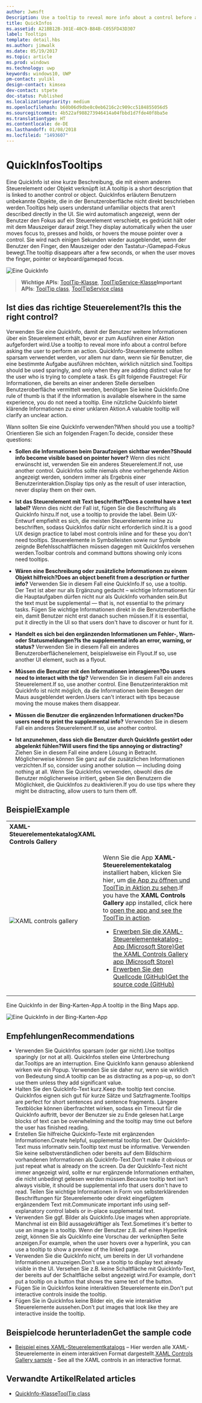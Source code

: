 ```yaml
---
author: Jwmsft
Description: Use a tooltip to reveal more info about a control before asking the user to perform an action.
title: QuickInfos
ms.assetid: A21BB12B-301E-40C9-B84B-C055FD43D307
label: Tooltips
template: detail.hbs
ms.author: jimwalk
ms.date: 05/19/2017
ms.topic: article
ms.prod: windows
ms.technology: uwp
keywords: windows10, UWP
pm-contact: yulikl
design-contact: kimsea
dev-contact: stpete
doc-status: Published
ms.localizationpriority: medium
ms.openlocfilehash: b60b06d9dbe8c0eb6216c2c909cc5184855056d5
ms.sourcegitcommit: 4b522af988273946414a04fbbd1d7fde40f8ba5e
ms.translationtype: HT
ms.contentlocale: de-DE
ms.lasthandoff: 01/08/2018
ms.locfileid: "1493607"
---
```

# <a name="tooltips"></a><span data-ttu-id="a31b8-103">QuickInfos</span><span class="sxs-lookup"><span data-stu-id="a31b8-103">Tooltips</span></span>
 

<span data-ttu-id="a31b8-104">Eine QuickInfo ist eine kurze Beschreibung, die mit einem anderen Steuerelement oder Objekt verknüpft ist.</span><span class="sxs-lookup"><span data-stu-id="a31b8-104">A tooltip is a short description that is linked to another control or object.</span></span> <span data-ttu-id="a31b8-105">QuickInfos erläutern Benutzern unbekannte Objekte, die in der Benutzeroberfläche nicht direkt beschrieben werden.</span><span class="sxs-lookup"><span data-stu-id="a31b8-105">Tooltips help users understand unfamiliar objects that aren't described directly in the UI.</span></span> <span data-ttu-id="a31b8-106">Sie wird automatisch angezeigt, wenn der Benutzer den Fokus auf ein Steuerelement verschiebt, es gedrückt hält oder mit dem Mauszeiger darauf zeigt.</span><span class="sxs-lookup"><span data-stu-id="a31b8-106">They display automatically when the user moves focus to, presses and holds, or hovers the mouse pointer over a control.</span></span> <span data-ttu-id="a31b8-107">Sie wird nach einigen Sekunden wieder ausgeblendet, wenn der Benutzer den Finger, den Mauszeiger oder den Tastatur-/Gamepad-Fokus bewegt.</span><span class="sxs-lookup"><span data-stu-id="a31b8-107">The tooltip disappears after a few seconds, or when the user moves the finger, pointer or keyboard/gamepad focus.</span></span>

![Eine QuickInfo](images/controls/tool-tip.png)

> <span data-ttu-id="a31b8-109">**Wichtige APIs**: [ToolTip-Klasse](https://msdn.microsoft.com/library/windows/apps/br227608), [ToolTipService-Klasse](https://msdn.microsoft.com/library/windows/apps/windows.ui.xaml.controls.tooltipservice)</span><span class="sxs-lookup"><span data-stu-id="a31b8-109">**Important APIs**: [ToolTip class](https://msdn.microsoft.com/library/windows/apps/br227608), [ToolTipService class](https://msdn.microsoft.com/library/windows/apps/windows.ui.xaml.controls.tooltipservice)</span></span>


## <a name="is-this-the-right-control"></a><span data-ttu-id="a31b8-110">Ist dies das richtige Steuerelement?</span><span class="sxs-lookup"><span data-stu-id="a31b8-110">Is this the right control?</span></span>

<span data-ttu-id="a31b8-111">Verwenden Sie eine QuickInfo, damit der Benutzer weitere Informationen über ein Steuerelement erhält, bevor er zum Ausführen einer Aktion aufgefordert wird.</span><span class="sxs-lookup"><span data-stu-id="a31b8-111">Use a tooltip to reveal more info about a control before asking the user to perform an action.</span></span> <span data-ttu-id="a31b8-112">QuickInfo-Steuerelemente sollten sparsam verwendet werden, vor allem nur dann, wenn sie für Benutzer, die eine bestimmte Aufgabe ausführen möchten, wirklich nützlich sind.</span><span class="sxs-lookup"><span data-stu-id="a31b8-112">Tooltips should be used sparingly, and only when they are adding distinct value for the user who is trying to complete a task.</span></span> <span data-ttu-id="a31b8-113">Es gilt folgende Faustregel: Für Informationen, die bereits an einer anderen Stelle derselben Benutzeroberfläche vermittelt werden, benötigen Sie keine QuickInfo.</span><span class="sxs-lookup"><span data-stu-id="a31b8-113">One rule of thumb is that if the information is available elsewhere in the same experience, you do not need a tooltip.</span></span> <span data-ttu-id="a31b8-114">Eine nützliche QuickInfo bietet klärende Informationen zu einer unklaren Aktion.</span><span class="sxs-lookup"><span data-stu-id="a31b8-114">A valuable tooltip will clarify an unclear action.</span></span>

<span data-ttu-id="a31b8-115">Wann sollten Sie eine QuickInfo verwenden?</span><span class="sxs-lookup"><span data-stu-id="a31b8-115">When should you use a tooltip?</span></span> <span data-ttu-id="a31b8-116">Orientieren Sie sich an folgenden Fragen:</span><span class="sxs-lookup"><span data-stu-id="a31b8-116">To decide, consider these questions:</span></span>

-   **<span data-ttu-id="a31b8-117">Sollen die Informationen beim Daraufzeigen sichtbar werden?</span><span class="sxs-lookup"><span data-stu-id="a31b8-117">Should info become visible based on pointer hover?</span></span>**
    <span data-ttu-id="a31b8-118">Wenn dies nicht erwünscht ist, verwenden Sie ein anderes Steuerelement.</span><span class="sxs-lookup"><span data-stu-id="a31b8-118">If not, use another control.</span></span> <span data-ttu-id="a31b8-119">QuickInfos sollte niemals ohne vorhergehende Aktion angezeigt werden, sondern immer als Ergebnis einer Benutzerinteraktion.</span><span class="sxs-lookup"><span data-stu-id="a31b8-119">Display tips only as the result of user interaction, never display them on their own.</span></span>

-   **<span data-ttu-id="a31b8-120">Ist das Steuerelement mit Text beschriftet?</span><span class="sxs-lookup"><span data-stu-id="a31b8-120">Does a control have a text label?</span></span>**
    <span data-ttu-id="a31b8-121">Wenn dies nicht der Fall ist, fügen Sie die Beschriftung als QuickInfo hinzu.</span><span class="sxs-lookup"><span data-stu-id="a31b8-121">If not, use a tooltip to provide the label.</span></span> <span data-ttu-id="a31b8-122">Beim UX-Entwurf empfiehlt es sich, die meisten Steuerelemente inline zu beschriften, sodass QuickInfos dafür nicht erforderlich sind.</span><span class="sxs-lookup"><span data-stu-id="a31b8-122">It is a good UX design practice to label most controls inline and for these you don't need tooltips.</span></span> <span data-ttu-id="a31b8-123">Steuerelemente in Symbolleisten sowie nur Symbole zeignde Befehlsschaltflächen müssen dagegen mit QuickInfos versehen werden.</span><span class="sxs-lookup"><span data-stu-id="a31b8-123">Toolbar controls and command buttons showing only icons need tooltips.</span></span>

-   **<span data-ttu-id="a31b8-124">Wären eine Beschreibung oder zusätzliche Informationen zu einem Objekt hilfreich?</span><span class="sxs-lookup"><span data-stu-id="a31b8-124">Does an object benefit from a description or further info?</span></span>**
    <span data-ttu-id="a31b8-125">Verwenden Sie in diesem Fall eine QuickInfo.</span><span class="sxs-lookup"><span data-stu-id="a31b8-125">If so, use a tooltip.</span></span> <span data-ttu-id="a31b8-126">Der Text ist aber nur als Ergänzung gedacht – wichtige Informationen für die Hauptaufgaben dürfen nicht nur als QuickInfo vorhanden sein.</span><span class="sxs-lookup"><span data-stu-id="a31b8-126">But the text must be supplemental — that is, not essential to the primary tasks.</span></span> <span data-ttu-id="a31b8-127">Fügen Sie wichtige Informationen direkt in die Benutzeroberfläche ein, damit Benutzer nicht erst danach suchen müssen.</span><span class="sxs-lookup"><span data-stu-id="a31b8-127">If it is essential, put it directly in the UI so that users don't have to discover or hunt for it.</span></span>

-   **<span data-ttu-id="a31b8-128">Handelt es sich bei den ergänzenden Informationen um Fehler-, Warn- oder Statusmeldungen?</span><span class="sxs-lookup"><span data-stu-id="a31b8-128">Is the supplemental info an error, warning, or status?</span></span>**
    <span data-ttu-id="a31b8-129">Verwenden Sie in diesem Fall ein anderes Benutzeroberflächenelement, beispielsweise ein Flyout.</span><span class="sxs-lookup"><span data-stu-id="a31b8-129">If so, use another UI element, such as a flyout.</span></span>

-   **<span data-ttu-id="a31b8-130">Müssen die Benutzer mit den Informationen interagieren?</span><span class="sxs-lookup"><span data-stu-id="a31b8-130">Do users need to interact with the tip?</span></span>**
    <span data-ttu-id="a31b8-131">Verwenden Sie in diesem Fall ein anderes Steuerelement.</span><span class="sxs-lookup"><span data-stu-id="a31b8-131">If so, use another control.</span></span> <span data-ttu-id="a31b8-132">Eine Benutzerinteraktion mit QuickInfo ist nicht möglich, da die Informationen beim Bewegen der Maus ausgeblendet werden.</span><span class="sxs-lookup"><span data-stu-id="a31b8-132">Users can't interact with tips because moving the mouse makes them disappear.</span></span>

-   **<span data-ttu-id="a31b8-133">Müssen die Benutzer die ergänzenden Informationen drucken?</span><span class="sxs-lookup"><span data-stu-id="a31b8-133">Do users need to print the supplemental info?</span></span>**
    <span data-ttu-id="a31b8-134">Verwenden Sie in diesem Fall ein anderes Steuerelement.</span><span class="sxs-lookup"><span data-stu-id="a31b8-134">If so, use another control.</span></span>

-   **<span data-ttu-id="a31b8-135">Ist anzunehmen, dass sich die Benutzer durch QuickInfo gestört oder abgelenkt fühlen?</span><span class="sxs-lookup"><span data-stu-id="a31b8-135">Will users find the tips annoying or distracting?</span></span>**
    <span data-ttu-id="a31b8-136">Ziehen Sie in diesem Fall eine andere Lösung in Betracht. Möglicherweise können Sie ganz auf die zusätzlichen Informationen verzichten.</span><span class="sxs-lookup"><span data-stu-id="a31b8-136">If so, consider using another solution — including doing nothing at all.</span></span> <span data-ttu-id="a31b8-137">Wenn Sie QuickInfos verwenden, obwohl dies die Benutzer möglicherweise irritiert, geben Sie den Benutzern die Möglichkeit, die QuickInfos zu deaktivieren.</span><span class="sxs-lookup"><span data-stu-id="a31b8-137">If you do use tips where they might be distracting, allow users to turn them off.</span></span>

## <a name="example"></a><span data-ttu-id="a31b8-138">Beispiel</span><span class="sxs-lookup"><span data-stu-id="a31b8-138">Example</span></span>

<table>
<th align="left"><span data-ttu-id="a31b8-139">XAML-Steuerelementekatalog</span><span class="sxs-lookup"><span data-stu-id="a31b8-139">XAML Controls Gallery</span></span><th>
<tr>
<td><img src="images/xaml-controls-gallery-sm.png" alt="XAML controls gallery"></img></td>
<td>
    <p><span data-ttu-id="a31b8-140">Wenn Sie die App <strong style="font-weight: semi-bold">XAML-Steuerelementekatalog</strong> installiert haben, klicken Sie hier, um <a href="xamlcontrolsgallery:/item/ToolTip">die App zu öffnen und ToolTip in Aktion zu sehen</a>.</span><span class="sxs-lookup"><span data-stu-id="a31b8-140">If you have the <strong style="font-weight: semi-bold">XAML Controls Gallery</strong> app installed, click here to <a href="xamlcontrolsgallery:/item/ToolTip">open the app and see the ToolTip in action</a>.</span></span></p>
    <ul>
    <li><a href="https://www.microsoft.com/store/productId/9MSVH128X2ZT"><span data-ttu-id="a31b8-141">Erwerben Sie die XAML-Steuerelementekatalog-App (Microsoft Store)</span><span class="sxs-lookup"><span data-stu-id="a31b8-141">Get the XAML Controls Gallery app (Microsoft Store)</span></span></a></li>
    <li><a href="https://github.com/Microsoft/Windows-universal-samples/tree/master/Samples/XamlUIBasics"><span data-ttu-id="a31b8-142">Erwerben Sie den Quellcode (GitHub)</span><span class="sxs-lookup"><span data-stu-id="a31b8-142">Get the source code (GitHub)</span></span></a></li>
    </ul>
</td>
</tr>
</table>

<span data-ttu-id="a31b8-143">Eine QuickInfo in der Bing-Karten-App.</span><span class="sxs-lookup"><span data-stu-id="a31b8-143">A tooltip in the Bing Maps app.</span></span>

![Eine QuickInfo in der Bing-Karten-App](images/control-examples/tool-tip-maps.png)

## <a name="recommendations"></a><span data-ttu-id="a31b8-145">Empfehlungen</span><span class="sxs-lookup"><span data-stu-id="a31b8-145">Recommendations</span></span>

- <span data-ttu-id="a31b8-146">Verwenden Sie QuickInfos sparsam (oder gar nicht).</span><span class="sxs-lookup"><span data-stu-id="a31b8-146">Use tooltips sparingly (or not at all).</span></span> <span data-ttu-id="a31b8-147">QuickInfos stellen eine Unterbrechung dar.</span><span class="sxs-lookup"><span data-stu-id="a31b8-147">Tooltips are an interruption.</span></span> <span data-ttu-id="a31b8-148">Eine QuickInfo kann genauso ablenkend wirken wie ein Popup. Verwenden Sie sie daher nur, wenn sie wirklich von Bedeutung sind.</span><span class="sxs-lookup"><span data-stu-id="a31b8-148">A tooltip can be as distracting as a pop-up, so don't use them unless they add significant value.</span></span>
- <span data-ttu-id="a31b8-149">Halten Sie den QuickInfo-Text kurz.</span><span class="sxs-lookup"><span data-stu-id="a31b8-149">Keep the tooltip text concise.</span></span> <span data-ttu-id="a31b8-150">QuickInfos eignen sich gut für kurze Sätze und Satzfragmente.</span><span class="sxs-lookup"><span data-stu-id="a31b8-150">Tooltips are perfect for short sentences and sentence fragments.</span></span> <span data-ttu-id="a31b8-151">Längere Textblöcke können überfrachtet wirken, sodass ein Timeout für die QuickInfo auftritt, bevor der Benutzer sie zu Ende gelesen hat.</span><span class="sxs-lookup"><span data-stu-id="a31b8-151">Large blocks of text can be overwhelming and the tooltip may time out before the user has finished reading.</span></span>
- <span data-ttu-id="a31b8-152">Erstellen Sie hilfreiche QuickInfo-Texte mit ergänzenden Informationen.</span><span class="sxs-lookup"><span data-stu-id="a31b8-152">Create helpful, supplemental tooltip text.</span></span> <span data-ttu-id="a31b8-153">Der QuickInfo-Text muss informativ sein.</span><span class="sxs-lookup"><span data-stu-id="a31b8-153">Tooltip text must be informative.</span></span> <span data-ttu-id="a31b8-154">Verwenden Sie keine selbstverständlichen oder bereits auf dem Bildschirm vorhandenen Informationen als QuickInfo-Text.</span><span class="sxs-lookup"><span data-stu-id="a31b8-154">Don't make it obvious or just repeat what is already on the screen.</span></span> <span data-ttu-id="a31b8-155">Da der QuickInfo-Text nicht immer angezeigt wird, sollte er nur ergänzende Informationen enthalten, die nicht unbedingt gelesen werden müssen.</span><span class="sxs-lookup"><span data-stu-id="a31b8-155">Because tooltip text isn't always visible, it should be supplemental info that users don't have to read.</span></span> <span data-ttu-id="a31b8-156">Teilen Sie wichtige Informationen in Form von selbsterklärenden Beschriftungen für Steuerelemente oder direkt eingefügtem ergänzendem Text mit.</span><span class="sxs-lookup"><span data-stu-id="a31b8-156">Communicate important info using self-explanatory control labels or in-place supplemental text.</span></span>
- <span data-ttu-id="a31b8-157">Verwenden Sie ggf. Bilder als QuickInfo.</span><span class="sxs-lookup"><span data-stu-id="a31b8-157">Use images when appropriate.</span></span> <span data-ttu-id="a31b8-158">Manchmal ist ein Bild aussagekräftiger als Text.</span><span class="sxs-lookup"><span data-stu-id="a31b8-158">Sometimes it's better to use an image in a tooltip.</span></span> <span data-ttu-id="a31b8-159">Wenn der Benutzer z.B. auf einen Hyperlink zeigt, können Sie als QuickInfo eine Vorschau der verknüpften Seite anzeigen.</span><span class="sxs-lookup"><span data-stu-id="a31b8-159">For example, when the user hovers over a hyperlink, you can use a tooltip to show a preview of the linked page.</span></span>
- <span data-ttu-id="a31b8-160">Verwenden Sie die QuickInfo nicht, um bereits in der UI vorhandene Informationen anzuzeigen.</span><span class="sxs-lookup"><span data-stu-id="a31b8-160">Don't use a tooltip to display text already visible in the UI.</span></span> <span data-ttu-id="a31b8-161">Versehen Sie z.B. keine Schaltfläche mit QuickInfo-Text, der bereits auf der Schaltfläche selbst angezeigt wird.</span><span class="sxs-lookup"><span data-stu-id="a31b8-161">For example, don't put a tooltip on a button that shows the same text of the button.</span></span>
- <span data-ttu-id="a31b8-162">Fügen Sie in QuickInfos keine interaktiven Steuerelemente ein.</span><span class="sxs-lookup"><span data-stu-id="a31b8-162">Don't put interactive controls inside the tooltip.</span></span>
- <span data-ttu-id="a31b8-163">Fügen Sie in QuickInfos keine Bilder ein, die wie interaktive Steuerelemente aussehen.</span><span class="sxs-lookup"><span data-stu-id="a31b8-163">Don't put images that look like they are interactive inside the tooltip.</span></span>

## <a name="get-the-sample-code"></a><span data-ttu-id="a31b8-164">Beispielcode herunterladen</span><span class="sxs-lookup"><span data-stu-id="a31b8-164">Get the sample code</span></span>

- <span data-ttu-id="a31b8-165">[Beispiel eines XAML-Steuerelementkatalogs](https://github.com/Microsoft/Windows-universal-samples/tree/master/Samples/XamlUIBasics) – Hier werden alle XAML-Steuerelemente in einem interaktiven Format dargestellt.</span><span class="sxs-lookup"><span data-stu-id="a31b8-165">[XAML Controls Gallery sample](https://github.com/Microsoft/Windows-universal-samples/tree/master/Samples/XamlUIBasics) - See all the XAML controls in an interactive format.</span></span>

## <a name="related-articles"></a><span data-ttu-id="a31b8-166">Verwandte Artikel</span><span class="sxs-lookup"><span data-stu-id="a31b8-166">Related articles</span></span>

- [<span data-ttu-id="a31b8-167">QuickInfo-Klasse</span><span class="sxs-lookup"><span data-stu-id="a31b8-167">ToolTip class</span></span>](https://msdn.microsoft.com/library/windows/apps/br227608)
